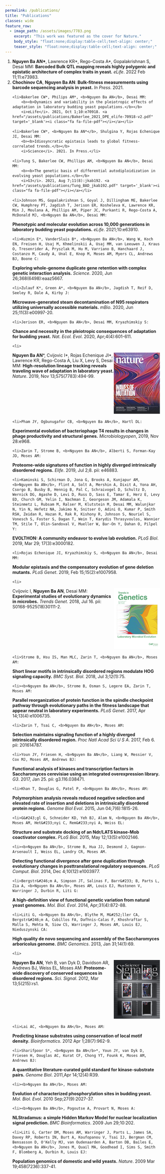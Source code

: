 ```yaml
---
permalink: /publications/
title: "Publications"
classes: wide
feature_row:
  - image_path: /assets/images/7783.png
    excerpt: "This work was featured as the cover for Nature."
    body_style: "float:none;display:table-cell;text-align: center;"
    teaser_style: "float:none;display:table-cell;text-align: center;"
---
```



<ol>
	<li><b>Nguyen Ba AN*</b>, Lawrence KR*, Rego-Costa A*, Gopalakrishnan S, Desai MM: 
		<b><b>Barcoded Bulk QTL mapping reveals highly polygenic and epistatic architecture of complex traits in yeast.</b></b>
		<i>eLife</i>. 2022 Feb 11;11:e73983. <a href="/assets/publications/NguyenBa_2022_eLife_73983_small.pdf" target='_blank'><i class="fa fa-file-pdf"></i></a>
	</li>
	<li><b>Chochinov CA</b>, <b>Nguyen Ba AN</b>:
		<b><b>Bulk-fitness measurements using barcode sequencing analysis in yeast.</b></b>
		<i>In Press</i>. 2021.</li>
	
	<li>Bakerlee CW*, Philips AM*, <b>Nguyen Ba AN</b>, Desai MM:
		<b><b>Dynamics and variability in the pleiotropic effects of adaptation in laboratory budding yeast populations.</b></b>
		<i>eLife</i>. 2021, Oct 1;10:e70918. <a href="/assets/publications/Bakerlee_2021_DPE_elife-70918-v2.pdf" target='_blank'><i class="fa fa-file-pdf"></i></a></li>
	
	<li>Bakerlee CW*, <b>Nguyen Ba AN*</b>, Shulgina Y, Rojas Echenique JI, Desai MM:
		<b><b>Idiosyncratic epistasis leads to global fitness-correlated trends.</b></b>
		<i>Science</i>. 2021. In Press.</li>
	
	<li>Tung S, Bakerlee CW, Phillips AM, <b>Nguyen Ba AN</b>, Desai MM:
		<b><b>The genetic basis of differential autodiploidization in evolving yeast populations.</b></b>
		<i>G3</i>. 2021, Aug 7;11(8):jkab192. <a href="/assets/publications/Tung_BAD_jkab192.pdf" target='_blank'><i class="fa fa-file-pdf"></i></a></li>
	
	<li>Johnson MS, Gopalakrishnan S, Goyal J, Dillingham ME, Bakerlee CW, Humphrey PT, Jagdish T, Jerison ER, Kosheleva K, Lawrence KR, Min J, Moulana A, Phillips AM, Piper JC, Purkanti R, Rego-Costa A, McDonald MJ, <b>Nguyen Ba AN</b>, Desai MM: 
<b><b>Phenotypic and molecular evolution across 10,000 generations in laboratory budding yeast populations.</b></b>
<i>eLife</i>. 2021;10:e63910. <a href="/assets/publications/Johnson_2021_elife-63910-v2.pdf" target='_blank'><i class="fa fa-file-pdf"></i></a></li>
	
	<li>Kuzmin E*, VanderSluis B*, <b>Nguyen Ba AN</b>, Wang W, Koch EN, Freisen H, Usaj M, Khmelinskii A, Usaj MM, van Leeuwen J, Kraus O, Tresenrider A, Pryszlak M, Hu M, Varriano B, Hanchaard J, Costanzo M, Caudy A, Unal E, Knop M, Moses AM, Myers CL, Andrews BJ, Boone C: 
<b><b>Exploring whole-genome duplicate gene retention with complex genetic interaction analysis.</b></b>
<i>Science</i>. 2020, Jun 26;368(6498):eaaz5667. <a href="/assets/publications/Kuzmin_2020_eaaz5667.full.pdf" target='_blank'><i class="fa fa-file-pdf"></i></a></li>
	
	<li>Zulauf K*, Green A*, <b>Nguyen Ba AN</b>, Jagdish T, Reif D, Seeley R, Dale A, Kirby J: 
<b><b>Microwave-generated steam decontamination of N95 respirators utilizing universally accessible materials.</b></b>
<i>mBio</i>. 2020, Jun 25;11(3):e00997-20. <a href="/assets/publications/Zulauf_2020_mBio-2020-Zulauf-e00997-20.full.pdf" target='_blank'><i class="fa fa-file-pdf"></i></a></li>
	
	<li>Jerison ER, <b>Nguyen Ba AN</b>, Desai MM, Kryazhimskiy S: 
<b><b>Chance and necessity in the pleiotropic consequences of adaptation for budding yeast.</b></b>
<i>Nat. Ecol. Evol</i>. 2020, Apr;4(4):601-611. <a href="/assets/publications/Jerison_2020_s41559-020-1128-3.pdf" target='_blank'><i class="fa fa-file-pdf"></i></a></li>

	<li>

<div style='display: table-cell'>
<b>Nguyen Ba AN</b>*, Cvijovic I*, Rojas Echenique JI*, Lawrence KR, Rego-Costa A, Liu X, Levy S, Desai MM: 
<b><b>High-resolution lineage tracking reveals traveling wave of adaptation in laboratory yeast.</b></b>
<i>Nature</i>. 2019, Nov 13;575(7783):494-99. <a href="/assets/publications/NguyenBa_2019_s41586-019-1749-3.pdf" target='_blank'><i class="fa fa-file-pdf"></i></a>
</div>
<div style='display: table-cell; vertical-align:middle;width:150px'>
<img src='../assets/images/7783.png' />
</div>

</li>


	<li>Pham JY, Ogbunugafor CB, <b>Nguyen Ba AN</b>, Hartl DL: 
<b><b>Experimental evolution of bacteriophage T4 results in changes in phage productivity and structural genes.</b></b>
<i>Microbiologyopen</i>, 2019, Nov 28:e968. <a href="/assets/publications/Pham_2019_mbo3.968.pdf" target='_blank'><i class="fa fa-file-pdf"></i></a></li>

	<li>Zarin T, Strome B, <b>Nguyen Ba AN</b>, Alberti S, Forman-Kay JD, Moses AM: 
<b><b>Proteome-wide signatures of function in highly diverged intrinsically disordered regions.</b></b>
<i>Elife</i>. 2019, Jul 2;8. pii: e46883. <a href="/assets/publications/Zarin_2019_elife-46883-v4.pdf" target='_blank'><i class="fa fa-file-pdf"></i></a></li>

	<li>Kaminski S, Schirman D, Jona G, Brooks A, Kunjapur AM, <b>Nguyen Ba AN</b>, Flint A, Solt A, Mershin A, Dixit A, Yona AH, Csorgo B, Busby B, Hennig B, Pal C, Schraivogel D, Schultz D, Wernick DG, Agashe D, Levi D, Russ D, Sass E, Tamar E, Herz E, Levy ED, Church GM, Yelin I, Nachman I, Georgeson JM, Adamala K, Steinmetz L, Rubsam M, Ralser M, Klutstein M, Desai MM, Walunjkar N, Yin N, Hefetz NA, Jakimo N, Snitser O, Adini O, Kumar P, Smith RSH, Zeidan R, Hazan R, Rak R, Kishony R, Johnson S, Nouriel S, Vonesch S, Foster S, Dagan T, Wein T, Karydis Thrasyvoulos, Wannier TM, Stile T, Olin-Sandoval V, Mueller W, Bar-On Y, Dahan O, Pilpel Y: 
<b><b>EVOLTHON: A community endeavor to evolve lab evolution.</b></b>
<i>PLoS Biol</i>. 2019, Mar 29; 17(3):e3000182. <a href="/assets/publications/Kaminski_2019_pbio.3000182.pdf" target='_blank'><i class="fa fa-file-pdf"></i></a></li>

	<li>Rojas Echenique JI, Kryazhimskiy S, <b>Nguyen Ba AN</b>, Desai MM: 
<b><b>Modular epistasis and the compensatory evolution of gene deletion mutants.</b></b>
<i>PLoS Genet</i>. 2019, Feb 15;15(2):e1007958. <a href="/assets/publications/RojasEchenique_2019_pgen.1007958.pdf" target='_blank'><i class="fa fa-file-pdf"></i></a></li>

	<li>
<div style='display: table-cell'>
Cvijovic I, <b>Nguyen Ba AN</b>, Desai MM: 
<b><b>Experimental studies of evolutionary dynamics in microbes.</b></b>
<i>Trends Genet</i>. 2018, Jul 16. pii: S0168-9525(18)30111-2. <a href="/assets/publications/Cvijovic_2018_1-s2.0-S0168952518301112.pdf" target='_blank'><i class="fa fa-file-pdf"></i></a>
</div>
<div style='display: table-cell; vertical-align:middle;width:150px'>
<img src='../assets/images/tig.jpg' />
</div>

</li>

	<li>Strome B, Hsu IS, Man MLC, Zarin T, <b>Nguyen Ba AN</b>, Moses AM: 
<b><b>Short linear motifs in intrinsically disordered regions modulate HOG signaling capacity.</b></b>
<i>BMC Syst. Biol</i>. 2018, Jul 3;12(1):75. <a href="/assets/publications/Strome_2018_s12918-018-0597-3.pdf" target='_blank'><i class="fa fa-file-pdf"></i></a></li>

	<li><b>Nguyen Ba AN</b>, Strome B, Osman S, Legere EA, Zarin T, Moses AM: 
<b><b>Parallel reorganization of protein function in the spindle checkpoint pathway through evolutionary paths in the fitness landscape that appear neutral in laboratory experiments.</b></b>
<i>PLoS Genet</i>. 2017, Apr 14;13(4):e1006735. <a href="/assets/publications/NguyenBa_2017_pgen.1006735.pdf" target='_blank'><i class="fa fa-file-pdf"></i></a></li>

	<li>Zarin T, Tsai C, <b>Nguyen Ba AN</b>, Moses AM: 
<b><b>Selection maintains signaling function of a highly diverged intrinsically disordered region.</b></b>
<i>Proc Natl Acad Sci U S A</i>. 2017, Feb 6. pii: 201614787. <a href="/assets/publications/Zarin_2017_E1450.full.pdf" target='_blank'><i class="fa fa-file-pdf"></i></a></li>

	<li>Youn JY, Friesen H, <b>Nguyen Ba AN</b>, Liang W, Messier V, Cox MJ, Moses AM, Andrews BJ: 
<b><b>Functional analysis of kinases and transcription factors in Saccharomyces cerevisiae using an integrated overexpression library.</b></b>
<i>G3</i>. 2017, Jan 25. pii: g3.116.038471. <a href="/assets/publications/Youn_2017_911.pdf" target='_blank'><i class="fa fa-file-pdf"></i></a></li>

	<li>Khan T, Douglas G, Patel P, <b>Nguyen Ba AN</b>, Moses AM: 
<b><b>Polymorphism analysis reveals reduced negative selection and elevated rate of insertion and deletions in intrinsically disordered protein regions.</b></b>
<i>Genome Biol Evol</i>. 2015, Jun 04;7(6):1815-26. <a href="/assets/publications/Khan_2015_evv105.pdf" target='_blank'><i class="fa fa-file-pdf"></i></a></li>

	<li>G&#243;gl G, Schneider KD, Yeh BJ, Alam N, <b>Nguyen Ba AN</b>, Moses AM, Het&#233;nyi C, Rem&#233;nyi A, Weiss EL: 
<b><b>Structure and substrate docking of an Ndr/LATS kinase-Mob coactivator complex.</b></b>
<i>PLoS Biol</i>. 2015, May 12;13(5):e1002146. <a href="/assets/publications/Gogl_2015_pbio.1002146.pdf" target='_blank'><i class="fa fa-file-pdf"></i></a></li>

	<li><b>Nguyen Ba AN</b>, Strome B, Hua JJ, Desmond J, Gagnon-Arsenault I, Weiss EL, Landry CR, Moses AM. 
<b><b>Detecting functional divergence after gene duplication through evolutionary changes in posttranslational regulatory sequences.</b></b>
<i>PLoS Comput. Biol</i>. 2014, Dec 4;10(12):e1003977. <a href="/assets/publications/NguyenBa_2014_pcbi.1003977.pdf" target='_blank'><i class="fa fa-file-pdf"></i></a></li>

	<li>Bergstr&#246;m A, Simpson JT, Salinas F, Barr&#233; B, Parts L, Zia A, <b>Nguyen Ba AN</b>, Moses AM, Louis EJ, Mustonen V, Warringer J, Durbin R, Liti G: 
<b><b>A high-definition view of functional genetic variation from natural yeast genomes.</b></b>
<i>Mol. Biol. Evol</i>. 2014, Apr;31(4):872-88. <a href="/assets/publications/Bergstrom_2014_msu037.pdf" target='_blank'><i class="fa fa-file-pdf"></i></a></li>

	<li>Liti G, <b>Nguyen Ba AN</b>, Blythe M, M&#252;ller CA, Bergstr&#246;m A, Cubillos FA, Dafhnis-Calas F, Khoshraftar S, Malla S, Mehta N, Siow CS, Warringer J, Moses AM, Louis EJ, Nieduszynski CA: 
<b><b>High quality de novo sequencing and assembly of the Saccharomyces arboricolus genome.</b></b>
<i>BMC Genomics</i>. 2013, Jan 31;14(1):69. <a href="/assets/publications/Liti_2013_1471-2164-14-69.pdf" target='_blank'><i class="fa fa-file-pdf"></i></a></li>

	<li>
<div style='display: table-cell'>
<b>Nguyen Ba AN</b>, Yeh B, van Dyk D, Davidson AR, Andrews BJ, Weiss EL, Moses AM: 
<b><b>Proteome-wide discovery of conserved sequences in disordered regions.</b></b>
<i>Sci. Signal</i>. 2012, Mar 13;5(215):rs1. <a href="/assets/publications/NguyenBa_2012_rs1.full.pdf" target='_blank'><i class="fa fa-file-pdf"></i></a>
</div>
<div style='display: table-cell; vertical-align:middle;width:150px'>
<img src='../assets/images/scisig.gif' />
</div>

</li>

	<li>Lai AC, <b>Nguyen Ba AN</b>, Moses AM: 
<b><b>Predicting kinase substrates using conservation of local motif density.</b></b> 
<i>Bioinformatics</i>. 2012 Apr 1;28(7):962-9. <a href="/assets/publications/Lai_2012_bts060.pdf" target='_blank'><i class="fa fa-file-pdf"></i></a></li>

	<li>Sharifpoor S*, <b>Nguyen Ba AN</b>*, Youn JY, van Dyk D, Friesen H, Douglas AC, Kurat CF, Chong YT, Founk K, Moses AM, Andrews BJ: 
<b><b>A quantitative literature-curated gold standard for kinase-substrate pairs.</b></b>
<i>Genome Biol</i>. 2011,Apr 14;12(4):R39. <a href="/assets/publications/Sharifpoor_2011_gb-2011-12-4-r39.pdf" target='_blank'><i class="fa fa-file-pdf"></i></a></li>

	<li><b>Nguyen Ba AN</b>, Moses AM: 
<b><b>Evolution of characterized phosphorylation sites in budding yeast.</b></b> 
<i>Mol. Biol. Evol</i>. 2010 Sep;27(9):2027-37. <a href="/assets/publications/NguyenBa_2010_msq090.pdf" target='_blank'><i class="fa fa-file-pdf"></i></a></li>

	<li><b>Nguyen Ba AN</b>, Pogoutse A, Provart N, Moses A: 
<b><b>NLStradamus: a simple Hidden Markov Model for nuclear localization signal prediction.</b> </b>
<i>BMC Bioinformatics</i>. 2009 Jun 29;10:202. <a href="/assets/publications/NguyenBa_2009_1471-2105-10-202.pdf" target='_blank'><i class="fa fa-file-pdf"></i></a></li>

	<li>Liti G, Carter DM, Moses AM, Warringer J, Parts L, James SA, Davey RP, Roberts IN, Burt A, Koufopanou V, Tsai IJ, Bergman CM, Bensasson D, O'Kelly MJ, van Oudenaarden A, Barton DB, Bailes E, <b>Nguyen Ba AN</b>, Jones M, Quail MA, Goodhead I, Sims S, Smith F, Blomberg A, Durbin R, Louis EJ: 
<b><b>Population genomics of domestic and wild yeasts.</b></b>
<i>Nature</i>. 2009 Mar 19;458(7236):337-41. <a href="/assets/publications/Liti_2009_nature07743.pdf" target='_blank'><i class="fa fa-file-pdf"></i></a></li>
<ol>
